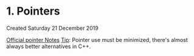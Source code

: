 # 1. Pointers
Created Saturday 21 December 2019

[Official pointer Notes](1._Pointers/0000000000000035.pdf) 
[Tip](https://youtu.be/UCWWObpNUZw): Pointer use must be minimized, there's almost always better alternatives in C++.

